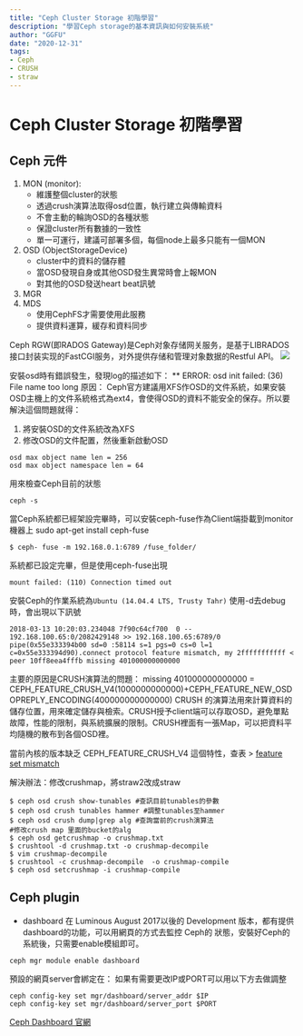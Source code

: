 ```yaml
---
title: "Ceph Cluster Storage 初階學習"
description: "學習Ceph storage的基本資訊與如何安裝系統"
author: "GGFU"
date: "2020-12-31"
tags: 
- Ceph
- CRUSH
- straw
---
```



# Ceph Cluster Storage 初階學習
## Ceph 元件
1. MON (monitor):
   - 維護整個cluster的狀態
   - 透過crush演算法取得osd位置，執行建立與傳輸資料
   - 不會主動的輪詢OSD的各種狀態
   - 保證cluster所有數據的一致性
	- 單一可運行，建議可部署多個，每個node上最多只能有一個MON
2. OSD (ObjectStorageDevice)
	- cluster中的資料的儲存體
   	- 當OSD發現自身或其他OSD發生異常時會上報MON
   	- 對其他的OSD發送heart beat訊號
3. MGR
4. MDS
	- 使用CephFS才需要使用此服務
   	- 提供資料運算，緩存和資料同步

Ceph RGW(即RADOS Gateway)是Ceph对象存储网关服务，是基于LIBRADOS接口封装实现的FastCGI服务，对外提供存储和管理对象数据的Restful API。
![](ceph-rgw.png)

安裝osd時有錯誤發生，發現log的描述如下：
** ERROR: osd init failed: (36) File name too long
原因：
Ceph官方建議用XFS作OSD的文件系統，如果安裝OSD主機上的文件系統格式為ext4，會使得OSD的資料不能安全的保存。所以要解決這個問題就得：
1. 將安裝OSD的文件系統改為XFS
2. 修改OSD的文件配置，然後重新啟動OSD
```
osd max object name len = 256 
osd max object namespace len = 64 
```

用來檢查Ceph目前的狀態
```
ceph -s

```

當Ceph系統都已經架設完畢時，可以安裝ceph-fuse作為Client端掛載到monitor機器上
sudo apt-get install ceph-fuse
```
$ ceph- fuse -m 192.168.0.1:6789 /fuse_folder/
```
系統都已設定完畢，但是使用ceph-fuse出現
```
mount failed: (110) Connection timed out
```

安裝Ceph的作業系統為`Ubuntu (14.04.4 LTS, Trusty Tahr)`
使用-d去debug時，會出現以下訊號
```
2018-03-13 10:20:03.234048 7f90c64cf700  0 -- 192.168.100.65:0/2082429148 >> 192.168.100.65:6789/0 pipe(0x55e333394b00 sd=0 :58114 s=1 pgs=0 cs=0 l=1 c=0x55e333394d90).connect protocol feature mismatch, my 2fffffffffff < peer 10ff8eea4fffb missing 401000000000000
```
主要的原因是CRUSH演算法的問題：
missing 401000000000000 = CEPH_FEATURE_CRUSH_V4(1000000000000)+CEPH_FEATURE_NEW_OSDOPREPLY_ENCODING(400000000000000)
CRUSH 的演算法用來計算資料的儲存位置，用來確定儲存與檢索。CRUSH授予client端可以存取OSD，避免單點故障，性能的限制，與系統擴展的限制。CRUSH裡面有一張Map，可以把資料平均隨機的散布到各個OSD裡。

當前內核的版本缺乏 CEPH_FEATURE_CRUSH_V4 這個特性，查表 > [feature set mismatch]('http://cephnotes.ksperis.com/blog/2014/01/21/feature-set-mismatch-error-on-ceph-kernel-client/')

解決辦法：修改crushmap，將straw2改成straw
```
$ ceph osd crush show-tunables #查訊目前tunables的參數
$ ceph osd crush tunables hammer #調整tunables至hammer
$ ceph osd crush dump|grep alg #查詢當前的crush演算法
#修改crush map 里面的bucket的alg
$ ceph osd getcrushmap -o crushmap.txt
$ crushtool -d crushmap.txt -o crushmap-decompile
$ vim crushmap-decompile
$ crushtool -c crushmap-decompile  -o crushmap-compile
$ ceph osd setcrushmap -i crushmap-compile
```

## Ceph plugin
- dashboard
  在 Luminous August 2017以後的 Development 版本，都有提供dashboard的功能，可以用網頁的方式去監控 Ceph的 狀態，安裝好Ceph的系統後，只需要enable模組即可。
```
ceph mgr module enable dashboard
```
預設的網頁server會綁定在：
如果有需要更改IP或PORT可以用以下方去做調整
```
ceph config-key set mgr/dashboard/server_addr $IP
ceph config-key set mgr/dashboard/server_port $PORT
```
[Ceph Dashboard 官網]('http://docs.ceph.com/docs/master/mgr/dashboard/')

